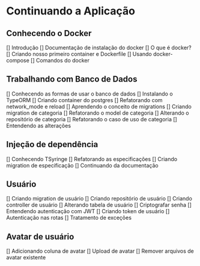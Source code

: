 # Continuando a Aplicação

## Conhecendo o Docker

[] Introdução
[] Documentação de instalação do docker
[] O que é docker?
[] Criando nosso primeiro container e Dockerfile
[] Usando docker-compose
[] Comandos do docker

## Trabalhando com Banco de Dados

[] Conhecendo as formas de usar o banco de dados
[] Instalando o TypeORM
[] Criando container do postgres
[] Refatorando com network_mode e reload
[] Aprendendo o conceito de migrations
[] Criando migration de categoria
[] Refatorando o model de categoria
[] Alterando o repositório de categoria
[] Refatorando o caso de uso de categoria
[] Entendendo as alterações

## Injeção de dependência

[] Conhecendo TSyringe
[] Refatorando as especificações
[] Criando migration de especificação
[] Continuando da documentação

## Usuário

[] Criando migration de usuário
[] Criando repositório de usuário
[] Criando controller de usuário
[] Alterando tabela de usuário
[] Criptografar senha
[] Entendendo autenticação com JWT
[] Criando token de usuário
[] Autenticação nas rotas
[] Tratamento de exceções

## Avatar de usuário

[] Adicionando coluna de avatar
[] Upload de avatar
[] Remover arquivos de avatar existente
